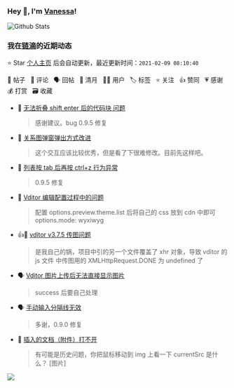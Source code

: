 ### Hey 👋, I'm [Vanessa](http://vanessa.b3log.org/)!

![Github Stats](https://github-readme-stats.vercel.app/api?username=Vanessa219&show_icons=true)

<!--events start -->

### 我在[链滴](https://ld246.com)的近期动态

⭐️ Star [个人主页](https://github.com/Vanessa219/Vanessa219) 后会自动更新，最近更新时间：`2021-02-09 08:10:40`

📝 帖子 &nbsp; 💬 评论 &nbsp; 🗣 回帖 &nbsp; 🌙 清月 &nbsp; 👨‍💻 用户 &nbsp; 🏷️ 标签 &nbsp; ⭐️ 关注 &nbsp; 👍 赞同 &nbsp; 💗 感谢 &nbsp; 💰 打赏 &nbsp; 🗃 收藏

* 💬 [无法折叠 shift enter 后的代码块 问题](https://ld246.com/article/1612725086527/comment/1612775740740#comments)

  > 感谢建议。bug 0.9.5 修复
* 💬 [关系图弹窗弹出方式改进](https://ld246.com/article/1612752278316/comment/1612775370893#comments)

  > 这个交互应该比较优秀，但是看了下很难修改。目前先这样吧。
* 💬 [列表按 tab 后再按 ctrl+z 行为异常](https://ld246.com/article/1612709129046/comment/1612773462092#comments)

  > 0.9.5 修复
* 💬 [Vditor 编辑配置过程中的问题](https://ld246.com/article/1612614702613/comment/1612628342706#comments)

  > 配置 options.preview.theme.list 后将自己的 css 放到 cdn 中即可 options.mode: wyxiwyg
* 👍💬 [vditor v3.7.5 传图问题](https://ld246.com/article/1612325108260/comment/1612614137324#comments)

  > 是我自己的锅，项目中引的另一个文件覆盖了 xhr 对象，导致 vditor 的 js 文件 中传图用的 XMLHttpRequest.DONE 为 undefined 了
* 🗣 [Vditor 图片上传后无法直接显示图片](https://ld246.com/article/1612592489343/comment/1612608234969#comments)

  > success 后要自己处理
* 🗣 [手动输入分隔线无效](https://ld246.com/article/1612541205036/comment/1612608639298#comments)

  > 多谢，0.9.0 修复
* 💬 [插入的文档（附件）打不开](https://ld246.com/article/1609430534647/comment/1612600628902#comments)

  > 有可能是历史问题，你把鼠标移动到 img 上看一下 currentSrc 是什么？ [图片]


<!--events end -->

<a title="Hits" target="_blank" href="https://github.com/Vanessa219/Vanessa219"><img src="https://hits.b3log.org/Vanessa219/Vanessa219.svg"></a>
